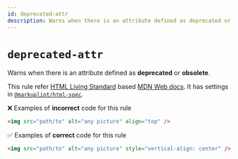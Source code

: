 ```yaml
---
id: deprecated-attr
description: Warns when there is an attribute defined as deprecated or obsolete.
---
```


# `deprecated-attr`

Warns when there is an attribute defined as **deprecated** or **obsolete**.

This rule refer [HTML Living Standard](https://html.spec.whatwg.org/) based [MDN Web docs](https://developer.mozilla.org/en/docs/Web/HTML). It has settings in [`@markuplint/html-spec`](https://github.com/markuplint/markuplint/tree/main/packages/%40markuplint/html-spec/src).

❌ Examples of **incorrect** code for this rule

```html
<img src="path/to" alt="any picture" align="top" />
```

✅ Examples of **correct** code for this rule

```html
<img src="path/to" alt="any picture" style="vertical-align: center" />
```
